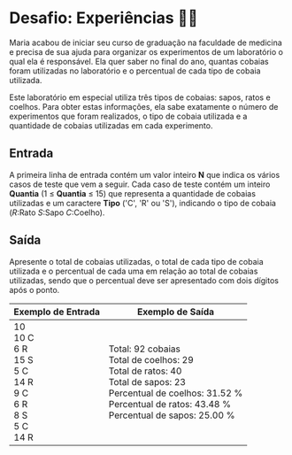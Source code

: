 # Desafio: Experiências :woman_scientist:

Maria acabou de iniciar seu curso de graduação na faculdade de medicina e precisa de sua ajuda para organizar os experimentos de um laboratório o qual ela é responsável. Ela quer saber no final do ano, quantas cobaias foram utilizadas no laboratório e o percentual de cada tipo de cobaia utilizada.

Este laboratório em especial utiliza três tipos de cobaias: sapos, ratos e coelhos. Para obter estas informações, ela sabe exatamente o número de experimentos que foram realizados, o tipo de cobaia utilizada e a quantidade de cobaias utilizadas em cada experimento.

## Entrada

A primeira linha de entrada contém um valor inteiro **N** que indica os vários casos de teste que vem a seguir. Cada caso de teste contém um inteiro **Quantia** (1 ≤ **Quantia** ≤ 15) que representa a quantidade de cobaias utilizadas e um caractere **Tipo** ('C', 'R' ou 'S'), indicando o tipo de cobaia (*R*:Rato *S*:Sapo *C*:Coelho).

## Saída

Apresente o total de cobaias utilizadas, o total de cada tipo de cobaia utilizada e o percentual de cada uma em relação ao total de cobaias utilizadas, sendo que o percentual deve ser apresentado com dois dígitos após o ponto.

 

| Exemplo de Entrada                                           | Exemplo de Saída                                             |
| ------------------------------------------------------------ | ------------------------------------------------------------ |
| 10 <br />10 C <br />6 R <br />15 S <br />5 C <br />14 R <br />9 C <br />6 R <br />8 S <br />5 C <br />14 R | Total: 92 cobaias <br />Total de coelhos: 29 <br />Total de ratos: 40 <br />Total de sapos: 23 <br />Percentual de coelhos: 31.52 % <br />Percentual de ratos: 43.48 % <br />Percentual de sapos: 25.00 % |